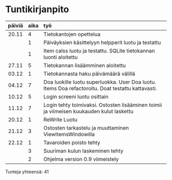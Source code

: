 # Tuntikirjanpito

| päiviä | aika | työ |
| :----: | :--- | :------- |
| 20.11  | 4 	| Tietokantojen opettelua |
|	 | 1	| Päiväyksien käsittelyyn helpperit luotu ja testattu|
|	 | 1	| Item calss luotu ja testattu. SQLite tietokannan luonti aloitettu|	
| 27.11  | 5	| Tietokannan lisäämminen aloitettu
| 03.12  | 1	| Tietokannasta haku päivämäärä välillä
| 04.12  | 7	| Doa luokille luotu superluokka. User Doa luotu. Items Doa refactoroitu. Doat testattu kattavasti. 
| 10.12  | 5	| Login screeni luotu osittain
| 11.12  | 7	| Login tehty toimivaksi. Ostosten lisääminen toimii ja viimeisen kuukauden kulut laskettu
| 20.12  | 1	| ReWrite Luotu
| 21.12  | 3	| Ostosten tarkastelu ja muuttaminen ViewItemsWindowilla
| 22.12  | 1	| Tavaroiden poisto tehty
| 	 | 3	| Suuriman kulun laskeminen tehty
| 	 | 2	| Ohjelma version 0.9 viimeistely

Tunteja yhteensä: 41
